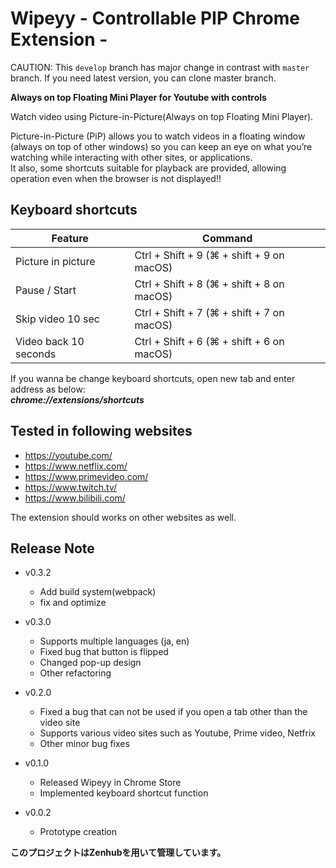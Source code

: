 # Wipeyy - Controllable PIP Chrome Extension - 

<!-- [日本語版](https://github.com/TanisukeGoro/Wipeyy) -->

CAUTION: This `develop` branch has major change in contrast with `master` branch. If you need latest version, you can clone master branch.

**Always on top Floating Mini Player for Youtube with controls**  

Watch video using Picture-in-Picture(Always on top Floating Mini Player).  

Picture-in-Picture (PiP) allows you to watch videos in a floating window (always on top of other windows) so you can keep an eye on what you’re watching while interacting with other sites, or applications.  
It also, some shortcuts suitable for playback are provided, allowing operation even when the browser is not displayed!!  


## Keyboard shortcuts
| Feature               | Command                                   |
| --------------------- | ----------------------------------------- |
| Picture in picture    | Ctrl + Shift + 9 (⌘ + shift + 9 on macOS) |
| Pause / Start         | Ctrl + Shift + 8 (⌘ + shift + 8 on macOS) |
| Skip video 10 sec     | Ctrl + Shift + 7 (⌘ + shift + 7 on macOS) |
| Video back 10 seconds | Ctrl + Shift + 6 (⌘ + shift + 6 on macOS) |

If you wanna be change keyboard shortcuts, open new tab and enter address as below:  
***chrome://extensions/shortcuts***

## Tested in following websites  

- https://youtube.com/
- https://www.netflix.com/
- https://www.primevideo.com/
- https://www.twitch.tv/
- https://www.bilibili.com/

The extension should works on other websites as well.  

## Release Note

- v0.3.2
  - Add build system(webpack)
  - fix and optimize

- v0.3.0
  - Supports multiple languages (ja, en)
  - Fixed bug that button is flipped
  - Changed pop-up design
  - Other refactoring

- v0.2.0
  - Fixed a bug that can not be used if you open a tab other than the video site
  - Supports various video sites such as Youtube, Prime video, Netfrix
  - Other minor bug fixes
  
- v0.1.0
  - Released Wipeyy in Chrome Store
  - Implemented keyboard shortcut function

- v0.0.2
  - Prototype creation

**このプロジェクトはZenhubを用いて管理しています。**
<!-- # wipeyy
全てのエンジニアを駄目にする機能が2つ
1. ピクチャーインピクチャー(フローティングビデオ)

開いているウィンドウに関係なく常に動画だけが最前面に表示されます。
 ＞ 仕事中にYouTubeを内緒で見たいときに。
 ＞ エディタを操作しながらドットインストールの動画を好きな位置にサイズに。


1. 動画の自動再生
 ＞ 再生ボタンを押さずに自動で再生
 ＞ ドットインストールの動画を連続再生


3. 自動で完了ボタンを押す
 ＞ ドットインストールの動画を視聴したら自動で完了ボタンを押せます。
youtubeでドットインストール で使える。

【Keyboard shortcuts】
Picture in picture      : Ctrl + Shift + 9 (⌘ + shift + 9 on macOS)
Pause / Start           : Ctrl + Shift + 8 (⌘ + shift + 8 on macOS)
Skip video 10 sec       : Ctrl + Shift + 7 (⌘ + shift + 7 on macOS)
Video back 10 seconds   : Ctrl + Shift + 6 (⌘ + shift + 6 on macOS)

### Commit Emoji Prefix

|              **type**              | **emoji** |
| :--------------------------------: | :-------: |
| 初めてのコミット（Initial Commit） |    🎉     |
|   バージョンタグ（Version Tag）    |    🔖     |
|       新機能（New Feature）        |     ✨     |
|         バグ修正（Bugfix）         |    🐛     |
|   リファクタリング(Refactoring)    |    ♻️     |
|   ドキュメント（Documentation）    |    📚     |
|    デザインUI/UX(Accessibility)    |    🎨     |
|   パフォーマンス（Performance）    |    🐎     |
|         ツール（Tooling）          |    🔧     |
|          テスト（Tests）           |    🚨     |
|     非推奨追加（Deprecation）      |    💩     |
|          削除（Removal）           |    🗑️    |
|       WIP(Work In Progress)        |    🚧     | -->
